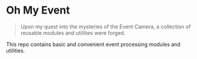 # Oh My Event

> Upon my quest into the mysteries of the Event Camera, a collection of reusable modules and utilities were forged.

This repo contains basic and convenient event processing modules and utilities.
